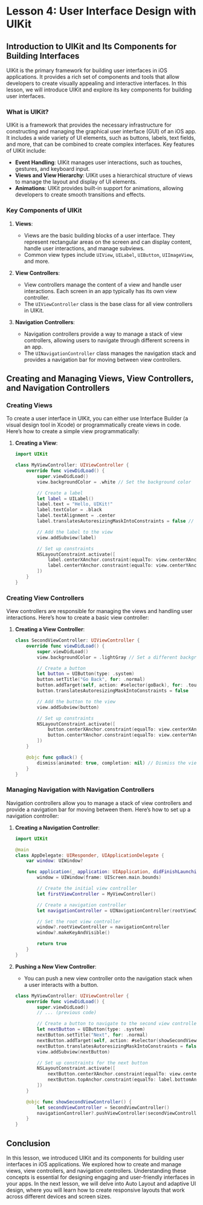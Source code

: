 # Lesson 4: User Interface Design with UIKit

## Introduction to UIKit and Its Components for Building Interfaces

UIKit is the primary framework for building user interfaces in iOS applications. It provides a rich set of components and tools that allow developers to create visually appealing and interactive interfaces. In this lesson, we will introduce UIKit and explore its key components for building user interfaces.

### What is UIKit?

UIKit is a framework that provides the necessary infrastructure for constructing and managing the graphical user interface (GUI) of an iOS app. It includes a wide variety of UI elements, such as buttons, labels, text fields, and more, that can be combined to create complex interfaces. Key features of UIKit include:

- **Event Handling**: UIKit manages user interactions, such as touches, gestures, and keyboard input.
- **Views and View Hierarchy**: UIKit uses a hierarchical structure of views to manage the layout and display of UI elements.
- **Animations**: UIKit provides built-in support for animations, allowing developers to create smooth transitions and effects.

### Key Components of UIKit

1. **Views**:
   - Views are the basic building blocks of a user interface. They represent rectangular areas on the screen and can display content, handle user interactions, and manage subviews.
   - Common view types include `UIView`, `UILabel`, `UIButton`, `UIImageView`, and more.

2. **View Controllers**:
   - View controllers manage the content of a view and handle user interactions. Each screen in an app typically has its own view controller.
   - The `UIViewController` class is the base class for all view controllers in UIKit.

3. **Navigation Controllers**:
   - Navigation controllers provide a way to manage a stack of view controllers, allowing users to navigate through different screens in an app.
   - The `UINavigationController` class manages the navigation stack and provides a navigation bar for moving between view controllers.

## Creating and Managing Views, View Controllers, and Navigation Controllers

### Creating Views

To create a user interface in UIKit, you can either use Interface Builder (a visual design tool in Xcode) or programmatically create views in code. Here’s how to create a simple view programmatically:

1. **Creating a View**:
   ```swift
   import UIKit

   class MyViewController: UIViewController {
       override func viewDidLoad() {
           super.viewDidLoad()
           view.backgroundColor = .white // Set the background color

           // Create a label
           let label = UILabel()
           label.text = "Hello, UIKit!"
           label.textColor = .black
           label.textAlignment = .center
           label.translatesAutoresizingMaskIntoConstraints = false // Enable Auto Layout

           // Add the label to the view
           view.addSubview(label)

           // Set up constraints
           NSLayoutConstraint.activate([
               label.centerXAnchor.constraint(equalTo: view.centerXAnchor),
               label.centerYAnchor.constraint(equalTo: view.centerYAnchor)
           ])
       }
   }
   ```

### Creating View Controllers

View controllers are responsible for managing the views and handling user interactions. Here’s how to create a basic view controller:

1. **Creating a View Controller**:
   ```swift
   class SecondViewController: UIViewController {
       override func viewDidLoad() {
           super.viewDidLoad()
           view.backgroundColor = .lightGray // Set a different background color

           // Create a button
           let button = UIButton(type: .system)
           button.setTitle("Go Back", for: .normal)
           button.addTarget(self, action: #selector(goBack), for: .touchUpInside)
           button.translatesAutoresizingMaskIntoConstraints = false

           // Add the button to the view
           view.addSubview(button)

           // Set up constraints
           NSLayoutConstraint.activate([
               button.centerXAnchor.constraint(equalTo: view.centerXAnchor),
               button.centerYAnchor.constraint(equalTo: view.centerYAnchor)
           ])
       }

       @objc func goBack() {
           dismiss(animated: true, completion: nil) // Dismiss the view controller
       }
   }
   ```

### Managing Navigation with Navigation Controllers

Navigation controllers allow you to manage a stack of view controllers and provide a navigation bar for moving between them. Here’s how to set up a navigation controller:

1. **Creating a Navigation Controller**:
   ```swift
   import UIKit

   @main
   class AppDelegate: UIResponder, UIApplicationDelegate {
       var window: UIWindow?

       func application(_ application: UIApplication, didFinishLaunchingWithOptions launchOptions: [UIApplication.LaunchOptionsKey: Any]?) -> Bool {
           window = UIWindow(frame: UIScreen.main.bounds)

           // Create the initial view controller
           let firstViewController = MyViewController()

           // Create a navigation controller
           let navigationController = UINavigationController(rootViewController: firstViewController)

           // Set the root view controller
           window?.rootViewController = navigationController
           window?.makeKeyAndVisible()

           return true
       }
   }
   ```

2. **Pushing a New View Controller**:
   - You can push a new view controller onto the navigation stack when a user interacts with a button.
   ```swift
   class MyViewController: UIViewController {
       override func viewDidLoad() {
           super.viewDidLoad()
           // ... (previous code)

           // Create a button to navigate to the second view controller
           let nextButton = UIButton(type: .system)
           nextButton.setTitle("Next", for: .normal)
           nextButton.addTarget(self, action: #selector(showSecondViewController), for: .touchUpInside)
           nextButton.translatesAutoresizingMaskIntoConstraints = false
           view.addSubview(nextButton)

           // Set up constraints for the next button
           NSLayoutConstraint.activate([
               nextButton.centerXAnchor.constraint(equalTo: view.centerXAnchor),
               nextButton.topAnchor.constraint(equalTo: label.bottomAnchor, constant: 20)
           ])
       }

       @objc func showSecondViewController() {
           let secondViewController = SecondViewController()
           navigationController?.pushViewController(secondViewController, animated: true) // Push the new view controller
       }
   }
   ```

## Conclusion

In this lesson, we introduced UIKit and its components for building user interfaces in iOS applications. We explored how to create and manage views, view controllers, and navigation controllers. Understanding these concepts is essential for designing engaging and user-friendly interfaces in your apps. In the next lesson, we will delve into Auto Layout and adaptive UI design, where you will learn how to create responsive layouts that work across different devices and screen sizes.